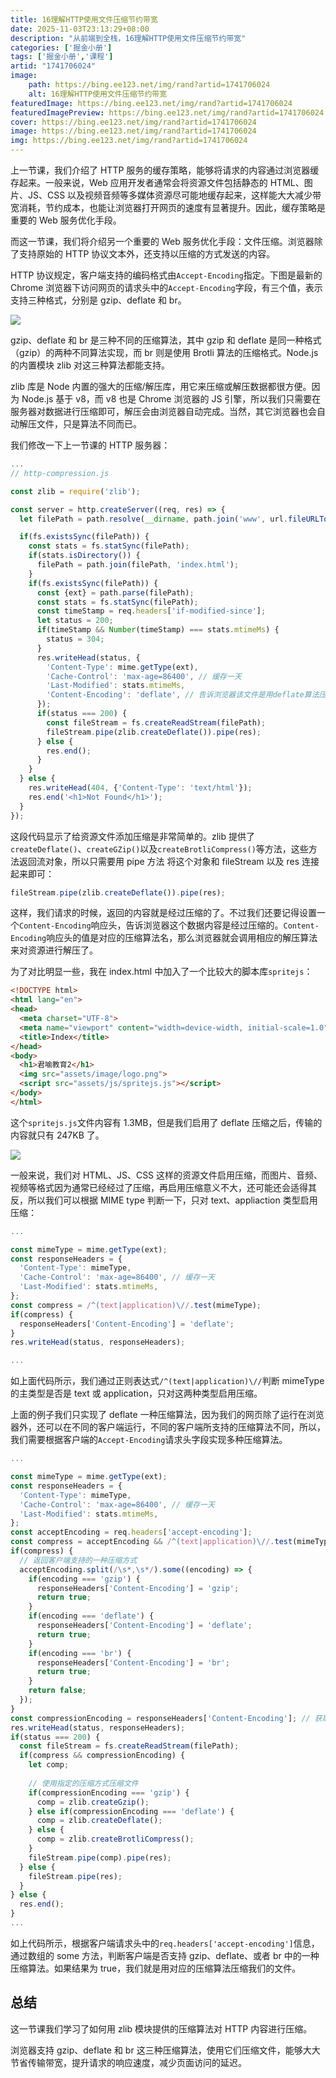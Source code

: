 ```yaml
---
title: 16理解HTTP使用文件压缩节约带宽
date: 2025-11-03T23:13:29+08:00
description: "从前端到全栈，16理解HTTP使用文件压缩节约带宽"
categories: ['掘金小册']
tags: ['掘金小册','课程']
artid: "1741706024"
image:
    path: https://bing.ee123.net/img/rand?artid=1741706024
    alt: 16理解HTTP使用文件压缩节约带宽
featuredImage: https://bing.ee123.net/img/rand?artid=1741706024
featuredImagePreview: https://bing.ee123.net/img/rand?artid=1741706024
cover: https://bing.ee123.net/img/rand?artid=1741706024
image: https://bing.ee123.net/img/rand?artid=1741706024
img: https://bing.ee123.net/img/rand?artid=1741706024
---
```


上一节课，我们介绍了 HTTP 服务的缓存策略，能够将请求的内容通过浏览器缓存起来。一般来说，Web 应用开发者通常会将资源文件包括静态的 HTML、图片、JS、CSS 以及视频音频等多媒体资源尽可能地缓存起来，这样能大大减少带宽消耗，节约成本，也能让浏览器打开网页的速度有显著提升。因此，缓存策略是重要的 Web 服务优化手段。

而这一节课，我们将介绍另一个重要的 Web 服务优化手段：文件压缩。浏览器除了支持原始的 HTTP 协议文本外，还支持以压缩的方式发送的内容。

HTTP 协议规定，客户端支持的编码格式由`Accept-Encoding`指定。下图是最新的 Chrome 浏览器下访问网页的请求头中的`Accept-Encoding`字段，有三个值，表示支持三种格式，分别是 gzip、deflate 和 br。

![](https://p0.ssl.qhimg.com/t01b860ee03ef5e7ee6.jpg)

gzip、deflate 和 br 是三种不同的压缩算法，其中 gzip 和 deflate 是同一种格式（gzip）的两种不同算法实现，而 br 则是使用 Brotli 算法的压缩格式。Node.js 的内置模块 zlib 对这三种算法都能支持。

zlib 库是 Node 内置的强大的压缩/解压库，用它来压缩或解压数据都很方便。因为 Node.js 基于 v8，而 v8 也是 Chrome 浏览器的 JS 引擎，所以我们只需要在服务器对数据进行压缩即可，解压会由浏览器自动完成。当然，其它浏览器也会自动解压文件，只是算法不同而已。

我们修改一下上一节课的 HTTP 服务器：

```js
... 
// http-compression.js

const zlib = require('zlib');

const server = http.createServer((req, res) => {
  let filePath = path.resolve(__dirname, path.join('www', url.fileURLToPath(`file:///${req.url}`)));

  if(fs.existsSync(filePath)) {
    const stats = fs.statSync(filePath);
    if(stats.isDirectory()) {
      filePath = path.join(filePath, 'index.html');
    }
    if(fs.existsSync(filePath)) {
      const {ext} = path.parse(filePath);
      const stats = fs.statSync(filePath);
      const timeStamp = req.headers['if-modified-since'];
      let status = 200;
      if(timeStamp && Number(timeStamp) === stats.mtimeMs) {
        status = 304;
      }
      res.writeHead(status, {
        'Content-Type': mime.getType(ext),
        'Cache-Control': 'max-age=86400', // 缓存一天
        'Last-Modified': stats.mtimeMs,
        'Content-Encoding': 'deflate', // 告诉浏览器该文件是用deflate算法压缩的
      });
      if(status === 200) {
        const fileStream = fs.createReadStream(filePath);
        fileStream.pipe(zlib.createDeflate()).pipe(res);
      } else {
        res.end();
      }
    }
  } else {
    res.writeHead(404, {'Content-Type': 'text/html'});
    res.end('<h1>Not Found</h1>');
  }
});
```

这段代码显示了给资源文件添加压缩是非常简单的。zlib 提供了`createDeflate()`、`createGZip()`以及`createBrotliCompress()`等方法，这些方法返回流对象，所以只需要用 pipe 方法 将这个对象和 fileStream 以及 res 连接起来即可：

```js
fileStream.pipe(zlib.createDeflate()).pipe(res);
```

这样，我们请求的时候，返回的内容就是经过压缩的了。不过我们还要记得设置一个`Content-Encoding`响应头，告诉浏览器这个数据内容是经过压缩的。`Content-Encoding`响应头的值是对应的压缩算法名，那么浏览器就会调用相应的解压算法来对资源进行解压了。

为了对比明显一些，我在 index.html 中加入了一个比较大的脚本库`spritejs`：

```html
<!DOCTYPE html>
<html lang="en">
<head>
  <meta charset="UTF-8">
  <meta name="viewport" content="width=device-width, initial-scale=1.0">
  <title>Index</title>
</head>
<body>
  <h1>君喻教育2</h1>
  <img src="assets/image/logo.png">
  <script src="assets/js/spritejs.js"></script>
</body>
</html>
```

这个`spritejs.js`文件内容有 1.3MB，但是我们启用了 deflate 压缩之后，传输的内容就只有 247KB 了。

![](https://p0.ssl.qhimg.com/t011787cb97fc4d4d4b.jpg)

一般来说，我们对 HTML、JS、CSS 这样的资源文件启用压缩，而图片、音频、视频等格式因为通常已经经过了压缩，再启用压缩意义不大，还可能还会适得其反，所以我们可以根据 MIME type 判断一下，只对 text、appliaction 类型启用压缩：

```js
...

const mimeType = mime.getType(ext);
const responseHeaders = {
  'Content-Type': mimeType,
  'Cache-Control': 'max-age=86400', // 缓存一天
  'Last-Modified': stats.mtimeMs,
};
const compress = /^(text|application)\//.test(mimeType);
if(compress) {
  responseHeaders['Content-Encoding'] = 'deflate';
}
res.writeHead(status, responseHeaders);

...
```

如上面代码所示，我们通过正则表达式`/^(text|application)\//`判断 mimeType 的主类型是否是 text 或 application，只对这两种类型启用压缩。

上面的例子我们只实现了 deflate 一种压缩算法，因为我们的网页除了运行在浏览器外，还可以在不同的客户端运行，不同的客户端所支持的压缩算法不同，所以，我们需要根据客户端的`Accept-Encoding`请求头字段实现多种压缩算法。

```js
...

const mimeType = mime.getType(ext);
const responseHeaders = {
  'Content-Type': mimeType,
  'Cache-Control': 'max-age=86400', // 缓存一天
  'Last-Modified': stats.mtimeMs,
};
const acceptEncoding = req.headers['accept-encoding'];
const compress = acceptEncoding && /^(text|application)\//.test(mimeType);
if(compress) {
  // 返回客户端支持的一种压缩方式
  acceptEncoding.split(/\s*,\s*/).some((encoding) => {
    if(encoding === 'gzip') {
      responseHeaders['Content-Encoding'] = 'gzip';
      return true;
    }
    if(encoding === 'deflate') {
      responseHeaders['Content-Encoding'] = 'deflate';
      return true;
    }
    if(encoding === 'br') {
      responseHeaders['Content-Encoding'] = 'br';
      return true;
    }
    return false;
  });
}
const compressionEncoding = responseHeaders['Content-Encoding']; // 获取选中的压缩方式
res.writeHead(status, responseHeaders);
if(status === 200) {
  const fileStream = fs.createReadStream(filePath);
  if(compress && compressionEncoding) {
    let comp;
    
    // 使用指定的压缩方式压缩文件
    if(compressionEncoding === 'gzip') {
      comp = zlib.createGzip();
    } else if(compressionEncoding === 'deflate') {
      comp = zlib.createDeflate();
    } else {
      comp = zlib.createBrotliCompress();
    }
    fileStream.pipe(comp).pipe(res);
  } else {
    fileStream.pipe(res);
  }
} else {
  res.end();
}
...
```

如上代码所示，根据客户端请求头中的`req.headers['accept-encoding']`信息，通过数组的 some 方法，判断客户端是否支持 gzip、deflate、或者 br 中的一种压缩算法。如果结果为 true，我们就是用对应的压缩算法压缩我们的文件。

## 总结

这一节课我们学习了如何用 zlib 模块提供的压缩算法对 HTTP 内容进行压缩。

浏览器支持 gzip、deflate 和 br 这三种压缩算法，使用它们压缩文件，能够大大节省传输带宽，提升请求的响应速度，减少页面访问的延迟。
